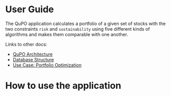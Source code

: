 # User Guide

The QuPO application calculates a portfolio of a given set of stocks with the two constraints `risk` and `sustainability` using five different kinds of algorithms and makes them comparable with one another.

Links to other docs:

- [QuPO Architecture](./arch/README.md)
- [Database Structure](./db/README.md)
- [Use Case: Portfolio Optimization](./portfolio_optimization/README.md)

# How to use the application

